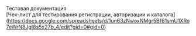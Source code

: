 Тестовая документация  
[Чек-лист для тестирования регистрации, авторизации и каталога] (https://docs.google.com/spreadsheets/d/1un63zNwoxNMgr5Bf61smU1XRo7eWrN8JgI8s5x27b_4/edit?gid=0#gid=0)
